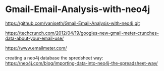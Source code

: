 # Gmail-Email-Analysis-with-neo4j

https://github.com/vaniseth/Gmail-Email-Analysis-with-neo4j.git

https://techcrunch.com/2012/04/19/googles-new-gmail-meter-crunches-data-about-your-email-use/

https://www.emailmeter.com/


creating a neo4j database the spredsheet way: https://neo4j.com/blog/importing-data-into-neo4j-the-spreadsheet-way/
